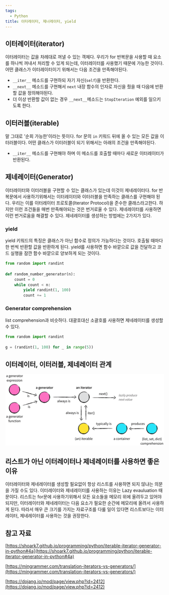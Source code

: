 ```yaml
---
tags:
  - Python
title: 이터레이터, 제너레이터, yield
---
```



## 이터레이터(iterator)

이터레이터는 값을 차례대로 꺼낼 수 있는 객체다. 우리가 for 반복문을 사용할 때 요소를 하나씩 꺼내서 처리할 수 있게 되는데, 이터레이터를 사용했기 때문에 가능한 것이다. 어떤 클래스가 이터레이터이기 위해서는 다음 조건을 만족해야된다.

- `__iter__` 메소드를 구현하되 자기 자신(`self`)을 반환한다.
- `__next__` 메소드를 구현해서 `next` 내장 함수의 인자로 자신을 줬을 때 다음에 반환할 값을 정의해야된다.
- 더 이상 반환할 값이 없는 경우 `__next__`메소드는 `StopIteration` 예외를 일으키도록 한다.

## 이터러블(iterable)

말 그대로 '순회 가능한'이라는 뜻이다. for 문의 `in` 키워드 뒤에 올 수 있는 모든 값을 이터러블이다. 어떤 클래스가 이터러블이 되기 위해서는 아래의 조건을 만족해야된다.

- `__iter__` 메소드를 구현해야 하며 이 메소드를 호출할 때마다 새로운 이터레이터가 반환된다.

## 제네레이터(Generator)

이터레이터와 이터러블을 구현할 수 있는 클래스가 있는데 이것이 제네레이터다. for 반복문에서 사용하기위해서는 이터레이터와 이터러블을 만족하는 클래스를 구현해야 된다. 우리는 이를 이터레이터 프로토콜(Iterator Protocol)을 준수한 클래스라고한다. 하지만 이런 조건들을 매번 만족해야되는 것은 번거로울 수 있다. 제네레이터를 사용하면 이런 번거로움을 해결할 수 있다. 제네레이터를 생성하는 방법에는 2가지가 있다.

### yield

yield 키워드의 특징은 클래스가 아닌 함수로 정의가 가능하다는 것이다. 호출될 때마다 한 번씩 반환할 값을 반환하게 된다. yield를 사용하면 함수 바깥으로 값을 전달하고 코드 실행을 잠깐 함수 바깥으로 양보하게 되는 것이다.

```python
from random import randint

def random_number_generator(n):
    count = 0
    while count < n:
        yield randint(1, 100)
        count += 1
```

### Generator comprehension

list comprehension과 비슷하다. 대괄호대신 소괄호를 사용하면 제네레이터를 생성할 수 있다.

```python
from random import randint

g = (randint(1, 100) for _ in range(5))
```

## 이터레이터, 이터러블, 제네레이터 관계

![Untitled](assets/Untitled-4550375.png)

## 리스트가 아닌 이터레이터나 제네레이터를 사용하면 좋은 이유

이터레이터와 제네레이터를 생성할 필요없이 항상 리스트를 사용하면 되지 않냐는 의문을 가질 수도 있다. 이터레이터와 제네레이터를 사용하는 이유는 Lazy evauluation 때문이다. 리스트는 for문에 사용하기위해서 모든 요소들을 메모리 위에 올려두고 있어야되지만, 이터레이터와 제네레이터는 다음 요소가 필요한 순간에 메모리에 올려서 사용하게 된다. 따라서 매우 큰 크기를 가지는 자료구조를 다룰 일이 있다면 리스트보다는 이터레이터, 제네레이터를 사용하는 것을 권장한다.

## 참고 자료

[https://shoark7.github.io/programming/python/iterable-iterator-generator-in-python#4a](https://shoark7.github.io/programming/python/iterable-iterator-generator-in-python#4a)

[https://mingrammer.com/translation-iterators-vs-generators/](https://mingrammer.com/translation-iterators-vs-generators/)

[https://dojang.io/mod/page/view.php?id=2412](https://dojang.io/mod/page/view.php?id=2412)
